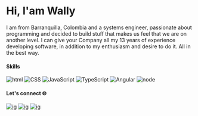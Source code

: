 # Hi, I'am Wally

 I am from Barranquilla, Colombia and a systems engineer, passionate about programming and decided to build stuff that makes us feel that we are on another level. I can give your Company all my 13 years of experience developing software, in addition to my enthusiasm and desire to do it. All in the best way.
 
#### Skills
![html](https://img.shields.io/badge/HTML5-black?style=for-the-badge&logo=html5) ![CSS](https://img.shields.io/badge/css-1572B6?style=for-the-badge&logo=css3) ![JavaScript](https://img.shields.io/badge/JavaScript-black?style=for-the-badge&logo=javascript)
![TypeScript](https://img.shields.io/badge/Typescript-blue?style=for-the-badge&logo=Typescript)
![Angular](https://img.shields.io/badge/Angular-red?style=for-the-badge&logo=angular) ![node](https://img.shields.io/badge/node.js-black?style=for-the-badge&logo=node.js)

#### Let's connect 🌐

[![ig](https://img.shields.io/badge/Linkedin-black?style=social&logo=Linkedin)](https://www.linkedin.com/in/wvanegas/)
[![ig](https://img.shields.io/badge/Twitter-black?style=social&logo=Twitter)](https://twitter.com/IngVanegas)
[![ig](https://img.shields.io/badge/Wordpress-black?style=social&logo=Wordpress)](https://ingwaltervanegas.wordpress.com/)
